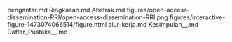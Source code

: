 pengantar.md
Ringkasan.md
Abstrak.md
figures/open-access-dissemination-RRI/open-access-dissemination-RRI.png
figures/interactive-figure-1473074066514/figure.html
alur-kerja.md
Kesimpulan__.md
Daftar_Pustaka__.md
